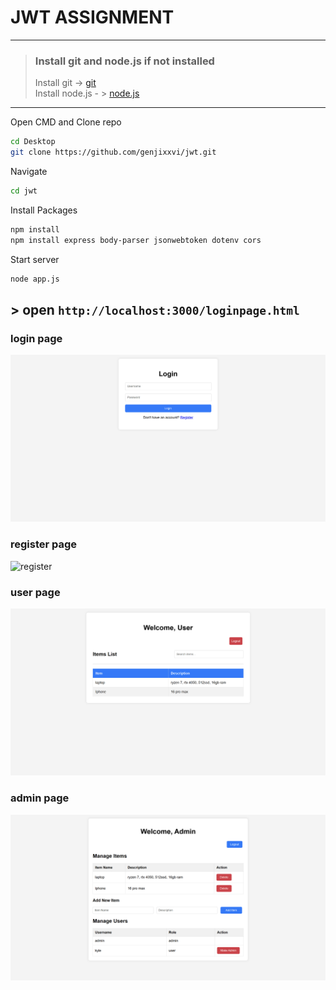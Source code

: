 # JWT ASSIGNMENT
---
> ### Install git and node.js if not installed
> Install git -> [git](https://git-scm.com/downloads) <br>
> Install node.js - > [node.js](https://nodejs.org/en)
---


Open CMD and Clone repo
```bash
cd Desktop
git clone https://github.com/genjixxvi/jwt.git
```
Navigate
```bash
cd jwt
```
Install Packages
```bash
npm install
npm install express body-parser jsonwebtoken dotenv cors
```
Start server
```bash
node app.js
```

## > open ``` http://localhost:3000/loginpage.html ```

### login page

![login](./assets/login.png)

### register page

![register](./assets/register.png)

### user page

![userdashboard](./assets/userdashboard.png)

### admin page

![admindashboard](./assets/admindashboard.png)